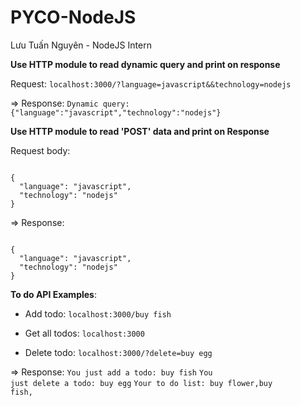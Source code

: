 # PYCO-NodeJS
Lưu Tuấn Nguyên - NodeJS Intern

**Use HTTP module to read dynamic query and print on response**

Request: <code>localhost:3000/?language=javascript&&technology=nodejs</code>

=> Response: <code>Dynamic query: {"language":"javascript","technology":"nodejs"}</code>

**Use HTTP module to read 'POST' data and print on Response**

Request body:

<code>
{
  "language": "javascript", 
  "technology": "nodejs"    
}
</code>

=> Response:

<code>
{
  "language": "javascript", 
  "technology": "nodejs"    
}
</code>

**To do API Examples**:
- Add todo: <code>localhost:3000/buy fish</code>

- Get all todos: <code>localhost:3000</code>

- Delete todo: <code>localhost:3000/?delete=buy egg</code>

=> Response:
<code>You just add a todo: buy fish</code>
<code>You just delete a todo: buy egg</code>
<code>Your to do list: buy flower,buy fish,</code>
